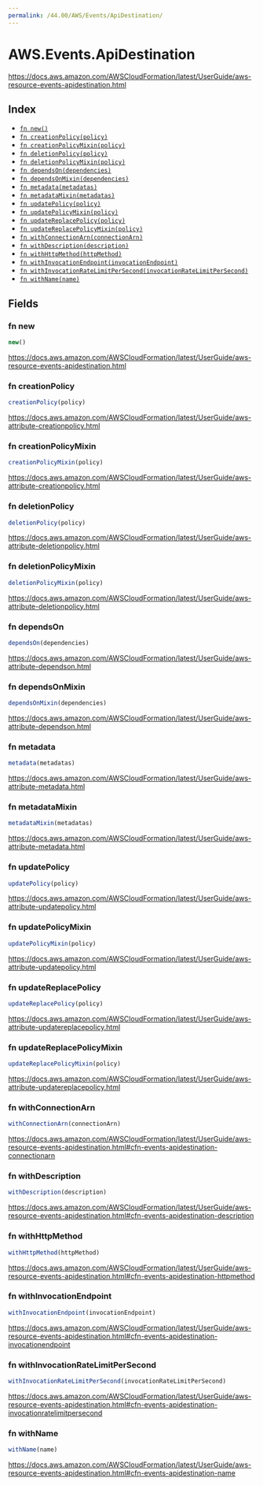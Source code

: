 ```yaml
---
permalink: /44.00/AWS/Events/ApiDestination/
---
```


# AWS.Events.ApiDestination

https://docs.aws.amazon.com/AWSCloudFormation/latest/UserGuide/aws-resource-events-apidestination.html

## Index

* [`fn new()`](#fn-new)
* [`fn creationPolicy(policy)`](#fn-creationpolicy)
* [`fn creationPolicyMixin(policy)`](#fn-creationpolicymixin)
* [`fn deletionPolicy(policy)`](#fn-deletionpolicy)
* [`fn deletionPolicyMixin(policy)`](#fn-deletionpolicymixin)
* [`fn dependsOn(dependencies)`](#fn-dependson)
* [`fn dependsOnMixin(dependencies)`](#fn-dependsonmixin)
* [`fn metadata(metadatas)`](#fn-metadata)
* [`fn metadataMixin(metadatas)`](#fn-metadatamixin)
* [`fn updatePolicy(policy)`](#fn-updatepolicy)
* [`fn updatePolicyMixin(policy)`](#fn-updatepolicymixin)
* [`fn updateReplacePolicy(policy)`](#fn-updatereplacepolicy)
* [`fn updateReplacePolicyMixin(policy)`](#fn-updatereplacepolicymixin)
* [`fn withConnectionArn(connectionArn)`](#fn-withconnectionarn)
* [`fn withDescription(description)`](#fn-withdescription)
* [`fn withHttpMethod(httpMethod)`](#fn-withhttpmethod)
* [`fn withInvocationEndpoint(invocationEndpoint)`](#fn-withinvocationendpoint)
* [`fn withInvocationRateLimitPerSecond(invocationRateLimitPerSecond)`](#fn-withinvocationratelimitpersecond)
* [`fn withName(name)`](#fn-withname)

## Fields

### fn new

```ts
new()
```

https://docs.aws.amazon.com/AWSCloudFormation/latest/UserGuide/aws-resource-events-apidestination.html

### fn creationPolicy

```ts
creationPolicy(policy)
```

https://docs.aws.amazon.com/AWSCloudFormation/latest/UserGuide/aws-attribute-creationpolicy.html

### fn creationPolicyMixin

```ts
creationPolicyMixin(policy)
```

https://docs.aws.amazon.com/AWSCloudFormation/latest/UserGuide/aws-attribute-creationpolicy.html

### fn deletionPolicy

```ts
deletionPolicy(policy)
```

https://docs.aws.amazon.com/AWSCloudFormation/latest/UserGuide/aws-attribute-deletionpolicy.html

### fn deletionPolicyMixin

```ts
deletionPolicyMixin(policy)
```

https://docs.aws.amazon.com/AWSCloudFormation/latest/UserGuide/aws-attribute-deletionpolicy.html

### fn dependsOn

```ts
dependsOn(dependencies)
```

https://docs.aws.amazon.com/AWSCloudFormation/latest/UserGuide/aws-attribute-dependson.html

### fn dependsOnMixin

```ts
dependsOnMixin(dependencies)
```

https://docs.aws.amazon.com/AWSCloudFormation/latest/UserGuide/aws-attribute-dependson.html

### fn metadata

```ts
metadata(metadatas)
```

https://docs.aws.amazon.com/AWSCloudFormation/latest/UserGuide/aws-attribute-metadata.html

### fn metadataMixin

```ts
metadataMixin(metadatas)
```

https://docs.aws.amazon.com/AWSCloudFormation/latest/UserGuide/aws-attribute-metadata.html

### fn updatePolicy

```ts
updatePolicy(policy)
```

https://docs.aws.amazon.com/AWSCloudFormation/latest/UserGuide/aws-attribute-updatepolicy.html

### fn updatePolicyMixin

```ts
updatePolicyMixin(policy)
```

https://docs.aws.amazon.com/AWSCloudFormation/latest/UserGuide/aws-attribute-updatepolicy.html

### fn updateReplacePolicy

```ts
updateReplacePolicy(policy)
```

https://docs.aws.amazon.com/AWSCloudFormation/latest/UserGuide/aws-attribute-updatereplacepolicy.html

### fn updateReplacePolicyMixin

```ts
updateReplacePolicyMixin(policy)
```

https://docs.aws.amazon.com/AWSCloudFormation/latest/UserGuide/aws-attribute-updatereplacepolicy.html

### fn withConnectionArn

```ts
withConnectionArn(connectionArn)
```

https://docs.aws.amazon.com/AWSCloudFormation/latest/UserGuide/aws-resource-events-apidestination.html#cfn-events-apidestination-connectionarn

### fn withDescription

```ts
withDescription(description)
```

https://docs.aws.amazon.com/AWSCloudFormation/latest/UserGuide/aws-resource-events-apidestination.html#cfn-events-apidestination-description

### fn withHttpMethod

```ts
withHttpMethod(httpMethod)
```

https://docs.aws.amazon.com/AWSCloudFormation/latest/UserGuide/aws-resource-events-apidestination.html#cfn-events-apidestination-httpmethod

### fn withInvocationEndpoint

```ts
withInvocationEndpoint(invocationEndpoint)
```

https://docs.aws.amazon.com/AWSCloudFormation/latest/UserGuide/aws-resource-events-apidestination.html#cfn-events-apidestination-invocationendpoint

### fn withInvocationRateLimitPerSecond

```ts
withInvocationRateLimitPerSecond(invocationRateLimitPerSecond)
```

https://docs.aws.amazon.com/AWSCloudFormation/latest/UserGuide/aws-resource-events-apidestination.html#cfn-events-apidestination-invocationratelimitpersecond

### fn withName

```ts
withName(name)
```

https://docs.aws.amazon.com/AWSCloudFormation/latest/UserGuide/aws-resource-events-apidestination.html#cfn-events-apidestination-name